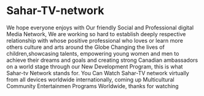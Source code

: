 # Sahar-TV-network
We hope everyone enjoys with Our friendly Social and Professional digital Media Network, We are working so hard to establish deeply respective relationship with whose positive professional who loves or learn more others culture and arts around the Globe
Changing the lives of children,showcasing talents, empowering young women and men to achieve their dreams and goals and creating strong Canadian ambassadors on a world stage through our New Development Program, this is what Sahar-tv Network stands for.
You Can Watch Sahar-TV network virtually from all devices worldwide internationally, coming up
Multicultural Community Entertainmen Programs Worldwide, thanks for watching
